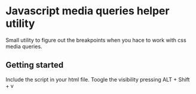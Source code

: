 # Javascript media queries helper utility
Small utility to figure out the breakpoints when you hace to work with css media queries.

## Getting started

Include the script in your html file.
Toogle the visibility pressing ALT + Shift + v
